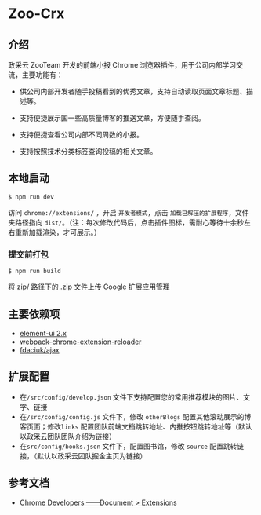# Zoo-Crx

## 介绍


政采云 ZooTeam 开发的前端小报 Chrome 浏览器插件，用于公司内部学习交流，主要功能有：

- 供公司内部开发者随手投稿看到的优秀文章，支持自动读取页面文章标题、描述等。

- 支持便捷展示国一些高质量博客的推送文章，方便随手查阅。

- 支持便捷查看公司内部不同周数的小报。

- 支持按照技术分类标签查询投稿的相关文章。

  




## 本地启动

```
$ npm run dev
```

访问 `chrome://extensions/` ，开启 `开发者模式`，点击 `加载已解压的扩展程序`，文件夹路径指向 `dist/`。（注：每次修改代码后，点击插件图标，需耐心等待十余秒左右重新加载渲染，才可展示。）



### 提交前打包 

```
$ npm run build
```


将 zip/ 路径下的 .zip 文件上传 Google 扩展应用管理



## 主要依赖项

- [element-ui 2.x](https://www.npmjs.com/package/html-webpack-plugin)
- [webpack-chrome-extension-reloader](https://www.npmjs.com/package/webpack-chrome-extension-reloader) 
- [fdaciuk/ajax](https://github.com/fdaciuk/ajax)



## 扩展配置

- 在`/src/config/develop.json` 文件下支持配置您的常用推荐模块的图片、文字、链接
- 在`/src/config/config.js`  文件下，修改 `otherBlogs` 配置其他滚动展示的博客页面；修改`links` 配置团队前端文档跳转地址、内推按钮跳转地址等（默认以政采云团队团队介绍为链接）
- 在`src/config/books.json` 文件下，配置图书馆，修改 `source` 配置跳转链接，（默认以政采云团队掘金主页为链接）



## 参考文档

- [Chrome Developers ——Document > Extensions](https://developer.chrome.com/docs/extensions/mv3/getstarted/)

